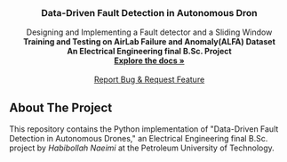 <div id="top"></div>

<!-- PROJECT LOGO -->
<br />
<div align="center">


  <h3 align="center">Data-Driven Fault Detection in Autonomous Dron</h3>

  <p align="center">
    Designing and Implementing a Fault detector and a Sliding Window 
    <br />
    <b> Training and Testing on AirLab Failure and Anomaly(ALFA) Dataset </b>
    <br />
    <b> An Electrical Engineering final B.Sc. Project </b>
    <br />
    <a href="https://github.com/HabibNaeimi/Data-Driven-Fault-Detection"><strong>Explore the docs »</strong></a>
    <br />
    <br />
    <a href="https://github.com/HabibNaeimi/Data-Driven-Fault-Detection//issues">Report Bug & Request Feature</a>
  </p>
</div>





## About The Project
This repository contains the Python implementation of "Data-Driven Fault Detection in Autonomous Drones," an Electrical Engineering final B.Sc. project by *Habibollah Naeimi* at the Petroleum University of Technology.
